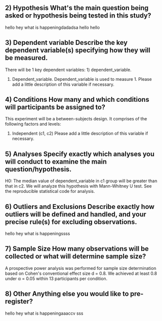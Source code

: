 ## 2) **Hypothesis** What's the main question being asked or hypothesis being tested in this study?   
hello hey what is happeningdadadsa hello hello   
## 3) **Dependent variable** Describe the key dependent variable(s) specifying how they will be measured.   
There will be 1 key dependent variables: 1) dependent_variable. 
 1. Dependent_variable. Dependent_variable is used to measure 1. Please add a little description of this variable if necessary. 
   
## 4) **Conditions** How many and which conditions will participants be assigned to?   
This experiment will be a between-subjects design. It comprises of the following factors and levels: 
1. Independent (c1, c2) Please add a little description of this variable if necessary. 
   
## 5) **Analyses** Specify exactly which analyses you will conduct to examine the main question/hypothesis.   
H0: The median value of dependent_variable in c1 group will be greater than that in c2. We will analyze this hypothesis with Mann-Whitney U test. See the reproducible statistical code for analysis.
   
## 6) **Outliers** and Exclusions Describe exactly how outliers will be defined and handled, and your precise rule(s) for excluding observations.   
hello hey what is happeningssss 
## 7) **Sample Size** How many observations will be collected or what will determine sample size?   
A prospective power analysis was performed for sample size determination based on Cohen's conventional effect size d = 0.8. We achieved at least 0.8 under α = 0.05 within 13 participants per condition. 
## 8) **Other** Anything else you would like to pre-register?   
hello hey what is happeningaaaccv sss 
